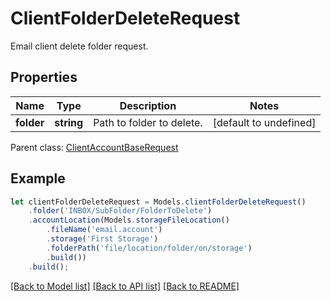 # ClientFolderDeleteRequest

Email client delete folder request.             

## Properties
Name | Type | Description | Notes
---- | ---- | ----------- | -----
**folder** | **string** | Path to folder to delete.              | [default to undefined]

 Parent class: [ClientAccountBaseRequest](ClientAccountBaseRequest.md)


## Example
```typescript
let clientFolderDeleteRequest = Models.clientFolderDeleteRequest()
    .folder('INBOX/SubFolder/FolderToDelete')
    .accountLocation(Models.storageFileLocation()
        .fileName('email.account')
        .storage('First Storage')
        .folderPath('file/location/folder/on/storage')
        .build())
    .build();
```


[[Back to Model list]](README.md#documentation-for-models) [[Back to API list]](README.md#documentation-for-api-endpoints) [[Back to README]](README.md)
